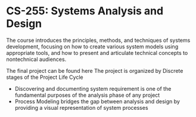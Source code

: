# CS-255: Systems Analysis and Design
The course introduces the principles, methods, and techniques of systems development, focusing on how to create various system models using appropriate tools, and how to present and articulate technical concepts to nontechnical audiences.

The final project can be found here
The project is organized by Discrete stages of the Project Life Cycle
* Discovering and documenting system requirement is one of the fundamental purposes of the analysis phase of any project
* Process Modeling bridges the gap between analysis and design by providing a visual representation of system processes
